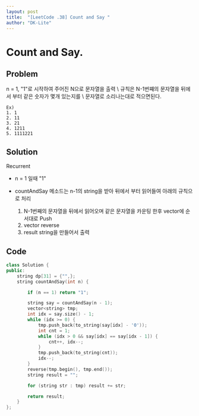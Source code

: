 ```yaml
---
layout: post
title:  "[LeetCode .38] Count and Say "
author: "DK-Lite"
---
```


# Count and Say.

## Problem
n = 1, "1"로 시작하여 주어진 N으로 문자열을 출력 \\
규칙은 N-1번쨰의 문자열을 뒤에서 부터 같은 숫자가 몇개 있는지를 \\
문자열로 소리나는대로 적으면된다.

    Ex)
    1. 1
    2. 11
    3. 21
    4. 1211
    5. 1111221


## Solution
Recurrent
- n = 1 일때 "1"
- countAndSay 메소드는 n-1의 string을 받아 뒤에서 부터 읽어들여 아래의 규칙으로 처리 

    1. N-1번째의 문자열을 뒤에서 읽어오며 같은 문자열을 카운팅 한후 vector에 순서대로 Push 
    2. vector reverse 
    3. result string을 만들어서 출력

## Code
```cpp
class Solution {
public:
    string dp[31] = {"",};
    string countAndSay(int n) {

        if (n == 1) return "1";

        string say = countAndSay(n - 1);
        vector<string> tmp;
        int idx = say.size() - 1;
        while (idx >= 0) {
            tmp.push_back(to_string(say[idx] - '0'));
            int cnt = 1;
            while (idx > 0 && say[idx] == say[idx - 1]) {
                cnt++, idx--;
            }
            tmp.push_back(to_string(cnt));
            idx--;
        }
        reverse(tmp.begin(), tmp.end());
        string result = "";

        for (string str : tmp) result += str;

        return result;
    }
};
```